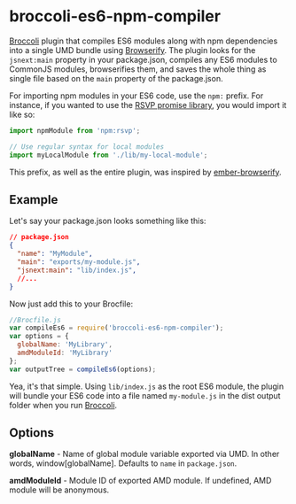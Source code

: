 # broccoli-es6-npm-compiler
[Broccoli](http://broccolijs.com/) plugin that compiles ES6 modules along with npm dependencies into a single UMD bundle using [Browserify](https://github.com/substack/node-browserify). The plugin looks for the `jsnext:main` property in your package.json, compiles any ES6 modules to CommonJS modules, browserifies them, and saves the whole thing as single file based on the `main` property of the package.json.

For importing npm modules in your ES6 code, use the `npm:` prefix. For instance, if you wanted to use the [RSVP promise library](https://github.com/tildeio/rsvp.js/), you would import it like so:
```javascript
import npmModule from 'npm:rsvp';

// Use regular syntax for local modules
import myLocalModule from './lib/my-local-module';
```

This prefix, as well as the entire plugin, was inspired by [ember-browserify](https://github.com/ef4/ember-browserify).

## Example

Let's say your package.json looks something like this:
```json
// package.json
{
  "name": "MyModule",
  "main": "exports/my-module.js",
  "jsnext:main": "lib/index.js",
  //...
}

```

Now just add this to your Brocfile:
```javascript
//Brocfile.js
var compileEs6 = require('broccoli-es6-npm-compiler');
var options = {
  globalName: 'MyLibrary',
  amdModuleId: 'MyLibrary'
};
var outputTree = compileEs6(options);
```
Yea, it's that simple. Using `lib/index.js` as the root ES6 module, the plugin will bundle your ES6 code into a file named `my-module.js` in the dist output folder when you run [Broccoli](http://broccolijs.com/).

## Options

**globalName** - Name of global module variable exported via UMD. In other words, window[globalName]. Defaults to `name` in `package.json`.

**amdModuleId** - Module ID of exported AMD module. If undefined, AMD module will be anonymous.